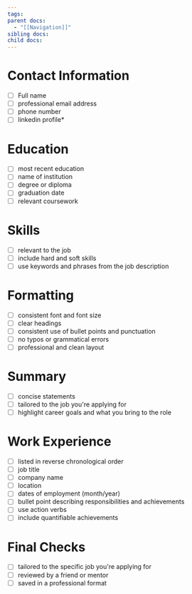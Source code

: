 ```yaml
---
tags: 
parent docs:
  - "[[Navigation]]"
sibling docs: 
child docs:
---
```

# Contact Information
- [ ] Full name
- [ ] professional email address
- [ ] phone number
- [ ] linkedin profile*

# Education
- [ ] most recent education
- [ ] name of institution
- [ ] degree or diploma
- [ ] graduation date
- [ ] relevant coursework

# Skills
- [ ] relevant to the job
- [ ] include hard and soft skills
- [ ] use keywords and phrases from the job description

# Formatting
- [ ] consistent font and font size
- [ ] clear headings
- [ ] consistent use of bullet points and punctuation
- [ ] no typos or grammatical errors
- [ ] professional and clean layout

# Summary
- [ ] concise statements
- [ ] tailored to the job you're applying for
- [ ] highlight career goals and what you bring to the role

# Work Experience 
- [ ] listed in reverse chronological order
- [ ] job title
- [ ] company name
- [ ] location
- [ ] dates of employment (month/year)
- [ ] bullet point describing responsibilities and achievements
- [ ] use action verbs
- [ ] include quantifiable achievements

# Final Checks
- [ ] tailored to the specific job you're applying for
- [ ] reviewed by a friend or mentor
- [ ] saved in a professional format